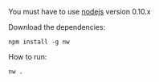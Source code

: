 You must have to use [nodejs](http://nodejs.org/) version 0.10.x

Download the dependencies:
	
	npm install -g nw

How to run:

	nw .